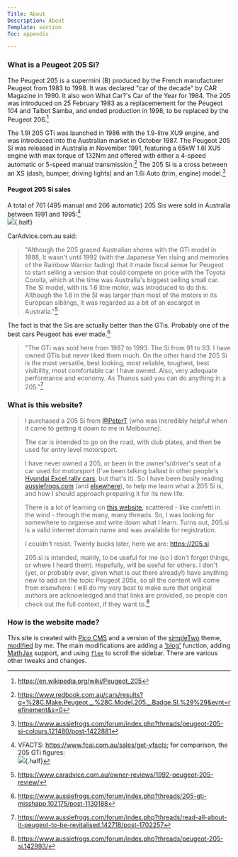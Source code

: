 ```yaml
---
Title: About
Description: About
Template: section
Toc: appendix

---
```

### What is a Peugeot 205 Si?

The Peugeot 205 is a supermini (B) produced by the French manufacturer Peugeot from 1983 to 1998. It was declared "car of the decade" by CAR Magazine in 1990. It also won What Car?'s Car of the Year for 1984. The 205 was introduced on 25 February 1983 as a replacemement for the Peugeot 104 and Talbot Samba, and ended production in 1998, to be replaced by the Peugeot 206.[^4]

The 1.9l 205 GTi was launched in 1986 with the 1.9-litre XU9 engine, and was introduced into the Australian market in October 1987.  The Peugeot 205 Si was released in Australia in November 1991, featuring a 65kW 1.6l XU5 engine with max torque of 132Nm and offered with either a 4-speed automatic or 5-speed manual transmission.[^5] The 205 Si is a cross between an XS (dash, bumper, driving lights) and an 1.6i Auto (trim, engine) model.[^8]

#### Peugeot 205 Si sales 
A total of 761 (495 manual and 266 automatic) 205 Sis were sold in Australia between 1991 and 1995:[^6]   
![](%assets_url%/205si-sales-stats.png){.half}

CarAdvice.com.au said:  
> "Although the 205 graced Australian shores with the GTi model in 1988, It wasn't until 1992 (with the Japanese Yen rising and memories of the Rainbow Warrior fading) that it made fiscal sense for Peugeot to start selling a version that could compete on price with the Toyota Corolla, which at the time was Australia's biggest selling small car. The SI model, with its 1.6 litre motor, was introduced to do this. Although the 1.6 in the SI was larger than most of the motors in its European siblings, it was regarded as a bit of an escargot in Australia."[^3]

The fact is that the Sis are actually better than the GTis. Probably one of the best cars Peugeot has ever made.[^2] 
> "The GTi was sold here from 1987 to 1993. The Si from 91 to 93. I have owned GTis but never liked them much. On the other hand the 205 Si is the most versatile, best looking, most reliable, toughest, best visibility, most comfortable car I have owned. Also, very adequate performance and economy. As Thanos said you can do anything in a 205."[^7]

### What is this website?

> I purchased a 205 Si from [@PeterT](http://www.taylor-eng.com/) (who was incredibly helpful when it came to getting it down to me in Melbourne).
>
> The car is intended to go on the road, with club plates, and then be used for entry level motorsport.
> 
> I have never owned a 205, or been in the owner's/driver's seat of a car used for motorsport (I've been talking ballast in other people's [Hyundai Excel rally cars](https://en.wikipedia.org/wiki/Excel_Rally), but that's it). So I have been busily reading [aussiefrogs.com](http://www.aussiefrogs.com) (and [elsewhere](http://www.205gtidrivers.com)), to help me learn what a 205 Si is, and how I should approach preparing it for its new life.
> 
> There is a lot of learning on [this website](http://www.aussiefrogs.com), scattered - like confetti in the wind - through the many, many threads. So, I was looking for somewhere to organise and write down what I learn. Turns out, 205.si is a valid internet domain name and was available for registration.
> 
> I couldn't resist. Twenty bucks later, here we are: https://205.si
> 
> 205.si is intended, mainly, to be useful for me (so I don't forget things, or where I heard them). Hopefully, will be useful for others. I don't (yet, or probably ever, given what is out there already!) have anything new to add on the topic Peugeot 205s, so all the content will come from elsewhere: I will do my very best to make sure that original authors are acknowledged and that links are provided, so people can check out the full context, if they want to.[^1]

### How is the website made?
This site is created with [Pico CMS](https://picocms.org/) and a version of the [simpleTwo](https://github.com/sonst-was/simpleTwo) theme, [modified](https://github.com/natumbri/simpleTwo) by me.  The main modifications are adding a ['blog'](/blog) function, adding [MathJax](/engine/top_speed) support, and using [`flex`](https://www.w3schools.com/cssref/css3_pr_flex.asp) to scroll the sidebar.  There are various other tweaks and changes.


[^1]: https://www.aussiefrogs.com/forum/index.php?threads/peugeot-205-si.142993/
[^2]: https://www.aussiefrogs.com/forum/index.php?threads/205-gti-misshapp.102175/post-1130188
[^3]: https://www.caradvice.com.au/owner-reviews/1992-peugeot-205-review/
[^4]: https://en.wikipedia.org/wiki/Peugeot_205
[^5]: https://www.redbook.com.au/cars/results?q=%28C.Make.Peugeot._.%28C.Model.205._.Badge.SI.%29%29&evnt=refinement&s=0
[^6]: VFACTS: https://www.fcai.com.au/sales/get-vfacts; for comparison, the 205 GTi figures: <br>![](%assets_url%/205gti-sales-stats.png){.half}
[^7]: https://www.aussiefrogs.com/forum/index.php?threads/read-all-about-it-peugeot-to-be-revitalised.142718/post-1702257
[^8]: https://www.aussiefrogs.com/forum/index.php?threads/peugeot-205-si-colours.121480/post-1422881
